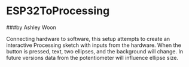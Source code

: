 # ESP32ToProcessing
###by Ashley Woon

Connecting hardware to software, this setup attempts to create an interactive Processing sketch with inputs from the hardware. When the button is pressed, text, two ellipses, and the background will change. In future versions data from the potentiometer will influence ellipse size.